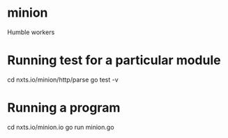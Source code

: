 # minion
Humble workers

# Running test for a particular module
cd nxts.io/minion/http/parse
go test -v

# Running a program
cd nxts.io/minion.io
go run minion.go
